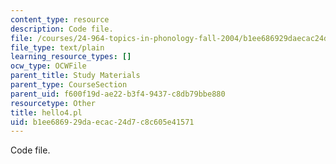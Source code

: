 ```yaml
---
content_type: resource
description: Code file.
file: /courses/24-964-topics-in-phonology-fall-2004/b1ee686929daecac24d7c8c605e41571_hello4.pl
file_type: text/plain
learning_resource_types: []
ocw_type: OCWFile
parent_title: Study Materials
parent_type: CourseSection
parent_uid: f600f19d-ae22-b3f4-9437-c8db79bbe880
resourcetype: Other
title: hello4.pl
uid: b1ee6869-29da-ecac-24d7-c8c605e41571
---
```

Code file.

